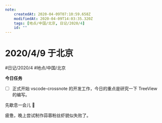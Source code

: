 ```yaml
---
note:
    createdAt: 2020-04-09T07:10:59.658Z
    modifiedAt: 2020-04-09T14:03:35.320Z
    tags: [地点/中国/北京, 日记/2020/4]
    id: ""
---
```

# 2020/4/9 于北京
#日记/2020/4 #地点/中国/北京 

**今日任务**

* [ ] 正式开始 vscode-crossnote 的开发工作，今日的重点是研究一下 TreeView 的编写。

<!-- @timer "date":"Thu Apr 09 2020 15:11:59 GMT+0800 (China Standard Time)" -->
先歇息一会儿 :full_moon_with_face: 

<!-- @timer "date":"Thu Apr 09 2020 22:03:10 GMT+0800 (China Standard Time)" -->
疲惫，晚上尝试制作蒜蓉粉丝虾貌似失败了。


